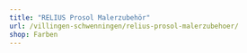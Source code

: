 ```yaml
---
title: "RELIUS Prosol Malerzubehör"
url: /villingen-schwenningen/relius-prosol-malerzubehoer/
shop: Farben
---
```

